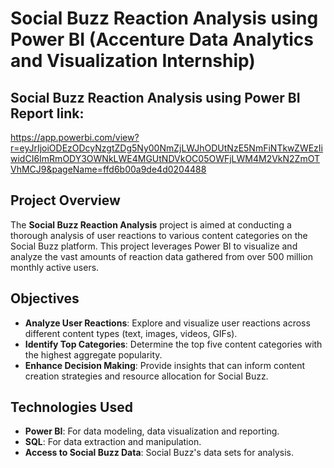 # Social Buzz Reaction Analysis using Power BI (Accenture Data Analytics and Visualization Internship)

## Social Buzz Reaction Analysis using Power BI Report link: 
https://app.powerbi.com/view?r=eyJrIjoiODEzODcyNzgtZDg5Ny00NmZjLWJhODUtNzE5NmFiNTkwZWEzIiwidCI6ImRmODY3OWNkLWE4MGUtNDVkOC05OWFjLWM4M2VkN2ZmOTVhMCJ9&pageName=ffd6b00a9de4d0204488

## Project Overview

The **Social Buzz Reaction Analysis** project is aimed at conducting a thorough analysis of user reactions to various content categories on the Social Buzz platform. This project leverages Power BI to visualize and analyze the vast amounts of reaction data gathered from over 500 million monthly active users.

## Objectives

- **Analyze User Reactions**: Explore and visualize user reactions across different content types (text, images, videos, GIFs).
- **Identify Top Categories**: Determine the top five content categories with the highest aggregate popularity.
- **Enhance Decision Making**: Provide insights that can inform content creation strategies and resource allocation for Social Buzz.

## Technologies Used

- **Power BI**: For data modeling, data visualization and reporting.
- **SQL**: For data extraction and manipulation.
- **Access to Social Buzz Data**: Social Buzz's data sets for analysis.
